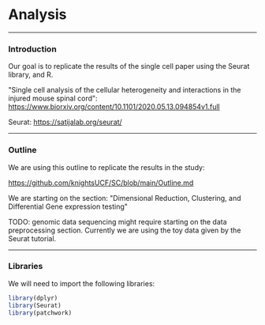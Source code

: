 # Analysis

---

<h3> Introduction </h3>


Our goal is to replicate the results of the single cell paper using the Seurat library, and R.

"Single cell analysis of the cellular heterogeneity and interactions in the injured mouse spinal cord": https://www.biorxiv.org/content/10.1101/2020.05.13.094854v1.full

Seurat: https://satijalab.org/seurat/

---

<h3> Outline </h3>

We are using this outline to replicate the results in the study: 

https://github.com/knightsUCF/SC/blob/main/Outline.md

We are starting on the section: "Dimensional Reduction, Clustering, and Differential Gene expression testing"

TODO: genomic data sequencing might require starting on the data preprocessing section. Currently we are using the toy data given by the Seurat tutorial.

---

<h3> Libraries </h3>

We will need to import the following libraries:

```R
library(dplyr)
library(Seurat)
library(patchwork)
```
